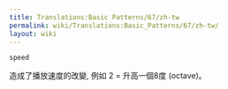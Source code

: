 ```yaml
---
title: Translations:Basic Patterns/67/zh-tw
permalink: wiki/Translations:Basic_Patterns/67/zh-tw/
layout: wiki
---
```


``` Haskell
speed
```

造成了播放速度的改變, 例如 2 = 升高一個8度 (octave)。
